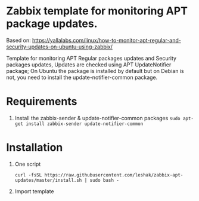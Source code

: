 # Zabbix template for monitoring APT package updates.

Based on: https://yallalabs.com/linux/how-to-monitor-apt-regular-and-security-updates-on-ubuntu-using-zabbix/

Template for monitoring APT Regular packages updates and Security packages updates, Updates are checked using APT UpdateNotifier package; On Ubuntu the package is installed by default but on Debian is not, you need to install the update-notifier-common package. 

# Requirements

1. Install the zabbix-sender & update-notifier-common packages `sudo apt-get install zabbix-sender update-notifier-common`

# Installation

1. One script
    ```
    curl -fsSL https://raw.githubusercontent.com/leshak/zabbix-apt-updates/master/install.sh | sudo bash -
    ```

2. Import template